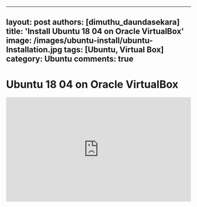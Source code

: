 
---
layout: post
authors: [dimuthu_daundasekara]
title: 'Install Ubuntu 18 04 on Oracle VirtualBox'
image: /images/ubuntu-install/ubuntu-Installation.jpg
tags: [Ubuntu, Virtual Box]
category: Ubuntu
comments: true
---

# Ubuntu 18 04 on Oracle VirtualBox

<style>.embed-container { position: relative; padding-bottom: 56.25%; height: 0; overflow: hidden; max-width: 100%; } .embed-container iframe, .embed-container object, .embed-container embed { position: absolute; top: 0; left: 0; width: 100%; height: 100%; }</style><div class='embed-container'><iframe src='https://www.youtube.com/embed/TMHEfVLjZto' frameborder='0' allowfullscreen></iframe></div>


